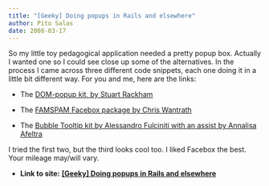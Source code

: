 ```yaml
---
title: "[Geeky] Doing popups in Rails and elsewhere"
author: Pito Salas
date: 2008-03-17
---
```




So my little toy pedagogical application needed a pretty popup box. Actually I
wanted one so I could see close up some of the alternatives. In the process I
came across three different code snippets, each one doing it in a little bit
different way. For you and me, here are the links:

  * The [DOM-popup kit, by Stuart Rackham](<http://www.methods.co.nz/popup/popup.html>)

  * The [FAMSPAM Facebox package by Chris Wantrath](<http://famspam.com/facebox>)

  * The [Bubble Tooltip kit by Alessandro Fulciniti with an assist by Annalisa Afeltra](<http://www.railsonwave.com/railsonwave/2008/1/28/title>)

I tried the first two, but the third looks cool too. I liked Facebox the best.
Your mileage may/will vary.


* **Link to site:** **[[Geeky] Doing popups in Rails and elsewhere](None)**
